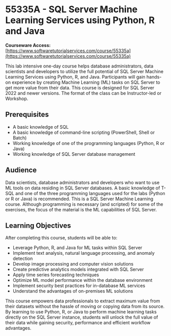 # 55335A - SQL Server Machine Learning Services using Python, R and Java

**Courseware Access:** [https://www.softwaretutorialservices.com/course/55335a](https://www.softwaretutorialservices.com/course/55335a)

This lab intensive one-day course helps database administrators, data scientists and developers to utilize the full potential of SQL Server Machine Learning Services using Python, R, and Java. Participants will gain hands-on experience by creating Machine Learning (ML) tasks on SQL Server to get more value from their data.  This course is designed for SQL Server 2022 and newer versions.  The format of the class can be Instructor-led or Workshop.

## Prerequisites
- A basic knowledge of SQL
- A basic knowledge of command-line scripting (PowerShell, Shell or Batch)
- Working knowledge of one of the programming languages (Python, R or Java)
- Working knowledge of SQL Server database management

## Audience
Data scientists, database administrators and developers who want to use ML tools on data residing in SQL Server databases.  A basic knowledge of T-SQL and one of the three programming languages used for the labs (Python or R or Java) is recommended.  This is a SQL Server Machine Learning course.  Although programming is necessary (and scripted) for some of the exercises, the focus of the material is the ML capabilities of SQL Server.

## Learning Objectives
After completing this course, students will be able to:

- Leverage Python, R, and Java for ML tasks within SQL Server
- Implement text analysis, natural language processing, and anomaly detection
- Develop image processing and computer vision solutions
- Create predictive analytics models integrated with SQL Server
- Apply time series forecasting techniques
- Optimize ML model performance within the database environment
- Implement security best practices for in-database ML services
- Understand the advantages of on-premises ML solutions

This course empowers data professionals to extract maximum value from their datasets without the hassle of moving or copying data from its source. By learning to use Python, R, or Java to perform machine learning tasks directly on the SQL Server instance, students will unlock the full value of their data while gaining security, performance and efficient workflow advantages.

